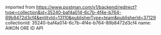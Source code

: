 imported from https://www.postman.com/v1/backend/redirect?type=collection&id=35240-baf4a014-6c7b-4f4e-b764-89b8472d3cf4&entityId=13110&publisherType=team&publisherId=37129
collectionId: 35240-baf4a014-6c7b-4f4e-b764-89b8472d3cf4
name: AIKON ORE ID API